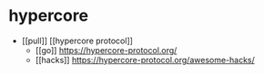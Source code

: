 # hypercore

- [[pull]] [[hypercore protocol]]
  - [[go]] https://hypercore-protocol.org/
  - [[hacks]] https://hypercore-protocol.org/awesome-hacks/

